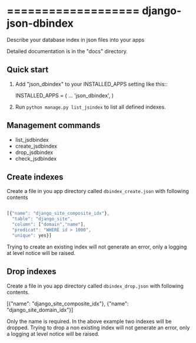 ===================
django-json-dbindex
===================

Describe your database index in json files into your apps

Detailed documentation is in the "docs" directory.

Quick start
-----------

1. Add "json_dbindex" to your INSTALLED_APPS setting like this::

    INSTALLED_APPS = (
        ...
        'json_dbindex',
    )

2. Run `python manage.py list_jsindex` to list all defined indexes.


Management commands
-------------------

* list_jsdbindex
* create_jsdbindex
* drop_jsdbindex
* check_jsdbindex


Create indexes
--------------

Create a file in you app directory called `dbindex_create.json` with
following contents

```javascript

[{"name": "django_site_composite_idx"},
  "table": "django_site",
  "column": ["domain","name"],
  "predicat": "WHERE id > 1000",
  "unique": yes}]
```

Trying to create an existing index will not generate an error, only a
logging at level notice will be raised.


Drop indexes
------------

Create a file in you app directory called `dbindex_drop.json` with
following contents.

[{"name": "django_site_composite_idx"},
 {"name": "django_site_domain_idx"}]

Only the name is required. In the above example two indexes will be
dropped. Trying to drop a non existing index will not generate an
error, only a logging at level notice will be raised.
